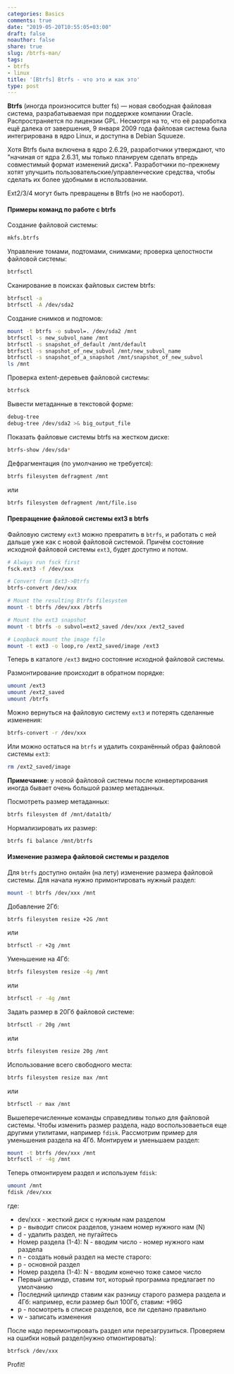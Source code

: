 ```yaml
---
categories: Basics
comments: true
date: "2019-05-20T10:55:05+03:00"
draft: false
noauthor: false
share: true
slug: /btrfs-man/
tags:
- btrfs
- linux
title: '[Btrfs] Btrfs - что это и как это'
type: post
---
```

**Btrfs** (иногда произносится butter fs) — новая свободная файловая система, разрабатываемая при поддержке компании Oracle. Распространяется по лицензии GPL. Несмотря на то, что её разработка ещё далека от завершения, 9 января 2009 года файловая система была интегрирована в ядро Linux, и доступна в Debian Squueze.

Хотя Btrfs была включена в ядро 2.6.29, разработчики утверждают, что "начиная от ядра 2.6.31, мы только планируем сделать впредь совместимый формат изменений диска". Разработчики по-прежнему хотят улучшить пользовательские/управленческие средства, чтобы сделать их более удобными в использовании.

Ext2/3/4 могут быть превращены в Btrfs (но не наоборот).

#### Примеры команд по работе с btrfs

Создание файловой системы:
```bash
mkfs.btrfs
```
Управление томами, подтомами, снимками; проверка целостности файловой системы:
```bash
btrfsctl
```
Сканирование в поисках файловых систем btrfs:
```bash
btrfsctl -a
btrfsctl -A /dev/sda2
```
Создание снимков и подтомов:
```bash
mount -t btrfs -o subvol=. /dev/sda2 /mnt
btrfsctl -s new_subvol_name /mnt
btrfsctl -s snapshot_of_default /mnt/default
btrfsctl -s snapshot_of_new_subvol /mnt/new_subvol_name
btrfsctl -s snapshot_of_a_snapshot /mnt/snapshot_of_new_subvol
ls /mnt
```
Проверка extent-деревьев файловой системы:
```bash
btrfsck
```
Вывести метаданные в текстовой форме:
```bash
debug-tree
debug-tree /dev/sda2 >& big_output_file
```
Показать файловые системы btrfs на жестком диске:
```bash
btrfs-show /dev/sda*
```
Дефрагментация (по умолчанию не требуется):
```bash
btrfs filesystem defragment /mnt
```
или
```bash
btrfs filesystem defragment /mnt/file.iso
```
#### Превращение файловой системы ext3 в btrfs

Файловую систему `ext3` можно превратить в `btrfs`, и работать с ней дальше уже как с новой файловой системой. Причём состояние исходной файловой системы `ext3`, будет доступно и потом.
```bash
# Always run fsck first
fsck.ext3 -f /dev/xxx

# Convert from Ext3->Btrfs
btrfs-convert /dev/xxx

# Mount the resulting Btrfs filesystem
mount -t btrfs /dev/xxx /btrfs

# Mount the ext3 snapshot
mount -t btrfs -o subvol=ext2_saved /dev/xxx /ext2_saved

# Loopback mount the image file
mount -t ext3 -o loop,ro /ext2_saved/image /ext3
```
Теперь в каталоге `/ext3` видно состояние исходной файловой системы.

Размонтирование происходит в обратном порядке:
```bash
umount /ext3
umount /ext2_saved
umount /btrfs
```
Можно вернуться на файловую систему `ext3` и потерять сделанные изменения:
```bash
btrfs-convert -r /dev/xxx
```
Или можно остаться на `btrfs` и удалить сохранённый образ файловой системы `ext3`:
```bash
rm /ext2_saved/image
```
**Примечание**: у новой файловой системы после конвертирования иногда бывает очень большой размер метаданных.

Посмотреть размер метаданных:
```bash
btrfs filesystem df /mnt/data1tb/
```
Нормализировать их размер:
```bash
btrfs fi balance /mnt/btrfs
```

#### Изменение размера файловой системы и разделов

Для `btrfs` доступно онлайн (на лету) изменение размера файловой системы. Для начала нужно примонтировать нужный раздел:
```bash
mount -t btrfs /dev/xxx /mnt
```
Добавление 2Гб:
```bash
btrfs filesystem resize +2G /mnt
```
или
```bash
btrfsctl -r +2g /mnt
```
Уменьшение на 4Гб:
```bash
btrfs filesystem resize -4g /mnt
```
или
```bash
btrfsctl -r -4g /mnt
```
Задать размер в 20Гб файловой системе:
```bash
btrfsctl -r 20g /mnt
```
или
```bash
btrfs filesystem resize 20g /mnt
```
Использование всего свободного места:
```bash
btrfs filesystem resize max /mnt
```
или
```bash
btrfsctl -r max /mnt
```
Вышеперечисленные команды справедливы только для файловой системы. Чтобы изменить размер раздела, надо воспользоваеться еще другими утилитами, например `fdisk`. Рассмотрим пример для уменьшения раздела на 4Гб. Монтируем и уменьшаем раздел:
```bash
mount -t btrfs /dev/xxx /mnt
btrfsctl -r -4g /mnt
```
Теперь отмонтируем раздел и используем `fdisk`:
```bash
umount /mnt
fdisk /dev/xxx
```
где:

- dev/xxx - жесткий диск с нужным нам разделом    
- p - выводит список разделов, узнаем номер нужного нам (N)    
- d - удалить раздел, не пугайтесь    
- Номер раздела (1-4): N - вводим число - номер нужного нам раздела    
- n - создать новый раздел на месте старого:    
- p - основной раздел    
- Номер раздела (1-4): N - вводим конечно тоже самое число    
- Первый цилиндр, ставим тот, который программа предлагает по умолчанию    
- Последний цилиндр ставим как разницу старого размера раздела и 4Гб: например, если размер был 100Гб, ставим: +96G    
- p - посмотреть в списке разделов, все ли сделано правильно    
- w - записать изменения    

После надо перемонтировать раздел или перезагрузиться. Проверяем на ошибки новый раздел(нужно отмонтировать):
```bash
btrfsck /dev/xxx
```

Profit!
